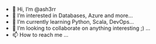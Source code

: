 - 👋 Hi, I’m @ash3rr
- 👀 I’m interested in Databases, Azure and more...
- 🌱 I’m currently learning Python, Scala, DevOps...
- 💞️ I’m looking to collaborate on anything interesting ;) ...
- 📫 How to reach me ...

<!---
ash3rr/ash3rr is a ✨ special ✨ repository because its `README.md` (this file) appears on your GitHub profile.
You can click the Preview link to take a look at your changes.
--->
